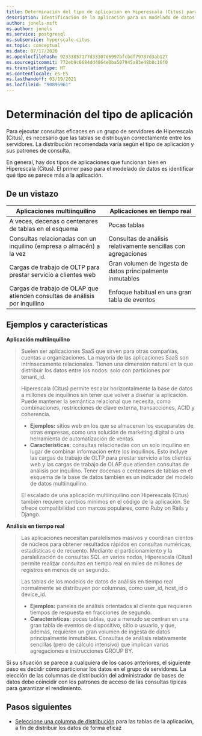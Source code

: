 ```yaml
---
title: Determinación del tipo de aplicación en Hiperescala (Citus) para Azure Database for PostgreSQL
description: Identificación de la aplicación para un modelado de datos distribuido eficaz
author: jonels-msft
ms.author: jonels
ms.service: postgresql
ms.subservice: hyperscale-citus
ms.topic: conceptual
ms.date: 07/17/2020
ms.openlocfilehash: 92333857177d33307d6997bfcbdf79787d3ab127
ms.sourcegitcommit: 772eb9c6684dd4864e0ba507945a83e48b8c16f0
ms.translationtype: HT
ms.contentlocale: es-ES
ms.lasthandoff: 03/19/2021
ms.locfileid: "90895961"
---
```

# <a name="determining-application-type"></a>Determinación del tipo de aplicación

Para ejecutar consultas eficaces en un grupo de servidores de Hiperescala (Citus), es necesario que las tablas se distribuyan correctamente entre los servidores. La distribución recomendada varía según el tipo de aplicación y sus patrones de consulta.

En general, hay dos tipos de aplicaciones que funcionan bien en Hiperescala (Citus). El primer paso para el modelado de datos es identificar qué tipo se parece más a la aplicación.

## <a name="at-a-glance"></a>De un vistazo

| Aplicaciones multiinquilino                                 | Aplicaciones en tiempo real                                |
|-----------------------------------------------------------|-------------------------------------------------------|
| A veces, decenas o centenares de tablas en el esquema          | Pocas tablas                                |
| Consultas relacionadas con un inquilino (empresa o almacén) a la vez | Consultas de análisis relativamente sencillas con agregaciones |
| Cargas de trabajo de OLTP para prestar servicio a clientes web                    | Gran volumen de ingesta de datos principalmente inmutables           |
| Cargas de trabajo de OLAP que atienden consultas de análisis por inquilino   | Enfoque habitual en una gran tabla de eventos            |

## <a name="examples-and-characteristics"></a>Ejemplos y características

**Aplicación multiinquilino**

> Suelen ser aplicaciones SaaS que sirven para otras compañías, cuentas u organizaciones. La mayoría de las aplicaciones SaaS son intrínsecamente relacionales. Tienen una dimensión natural en la que distribuir los datos entre los nodos: solo con particiones por tenant\_id.
>
> Hiperescala (Citus) permite escalar horizontalmente la base de datos a millones de inquilinos sin tener que volver a diseñar la aplicación. Puede mantener la semántica relacional que necesita, como combinaciones, restricciones de clave externa, transacciones, ACID y coherencia.
>
> -   **Ejemplos:** sitios web en los que se almacenan los escaparates de otras empresas, como una solución de marketing digital o una herramienta de automatización de ventas.
> -   **Características**: consultas relacionadas con un solo inquilino en lugar de combinar información entre los inquilinos. Esto incluye las cargas de trabajo de OLTP para prestar servicio a los clientes web y las cargas de trabajo de OLAP que atienden consultas de análisis por inquilino. Tener docenas o centenares de tablas en el esquema de la base de datos también es un indicador del modelo de datos multiinquilino.
>
> El escalado de una aplicación multiinquilino con Hiperescala (Citus) también requiere cambios mínimos en el código de la aplicación. Se ofrece compatibilidad con marcos populares, como Ruby on Rails y Django.

**Análisis en tiempo real**

> Las aplicaciones necesitan paralelismos masivos y coordinan cientos de núcleos para obtener resultados rápidos en consultas numéricas, estadísticas o de recuento.  Mediante el particionamiento y la paralelización de consultas SQL en varios nodos, Hiperescala (Citus) permite realizar consultas en tiempo real en miles de millones de registros en menos de un segundo.
>
> Las tablas de los modelos de datos de análisis en tiempo real normalmente se distribuyen por columnas, como user\_id, host\_id o device\_id.
>
> -   **Ejemplos:** paneles de análisis orientados al cliente que requieren tiempos de respuesta en fracciones de segundo.
> -   **Características**: pocas tablas, que a menudo se centran en una gran tabla de eventos de dispositivo, sitio o usuario, y que, además, requieren un gran volumen de ingesta de datos principalmente inmutables. Consultas de análisis relativamente sencillas (pero de cálculo intensivo) que implican varias agregaciones e instrucciones GROUP BY.

Si su situación se parece a cualquiera de los casos anteriores, el siguiente paso es decidir cómo particionar los datos en el grupo de servidores. La elección de las columnas de distribución del administrador de bases de datos debe coincidir con los patrones de acceso de las consultas típicas para garantizar el rendimiento.

## <a name="next-steps"></a>Pasos siguientes

* [Seleccione una columna de distribución](concepts-hyperscale-choose-distribution-column.md) para las tablas de la aplicación, a fin de distribuir los datos de forma eficaz
